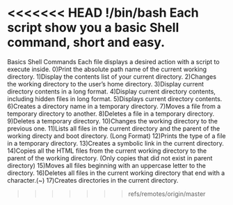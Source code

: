 <<<<<<< HEAD
!/bin/bash
Each script show you a basic Shell command, short and easy.
=======
Basics Shell Commands
Each file displays a desired action with a script to execute inside.
0)Print the absolute path name of the current working directory.
1)Display the contents list of your current directory.
2)Changes the working directory to the user’s home directory.
3)Display current directory contents in a long format.
4)Display current directory contents, including hidden files in long format.
5)Displays current directory contents.
6)Creates a directory name in a temporary directory.
7)Moves a file from a temporary directory to another.
8)Deletes a file in a temporary directory.
9)Deletes a temporary directory.
10)Changes the working directory to the previous one.
11)Lists all files in the current directory and the parent of the working directy and boot directory. (Long Format)
12)Prints the type of a file in a temporary directory.
13)Creates a symbolic link in the current directory.
14)Copies all the HTML files from the current working directory to the parent of the working directory.
   (Only copies that did not exist in parent directory)
15)Moves all files beginning with an uppercase letter to the directory.
16)Deletes all files in the current working directory that end with a character.(~)
17)Creates directories in the current directory.
>>>>>>> refs/remotes/origin/master
